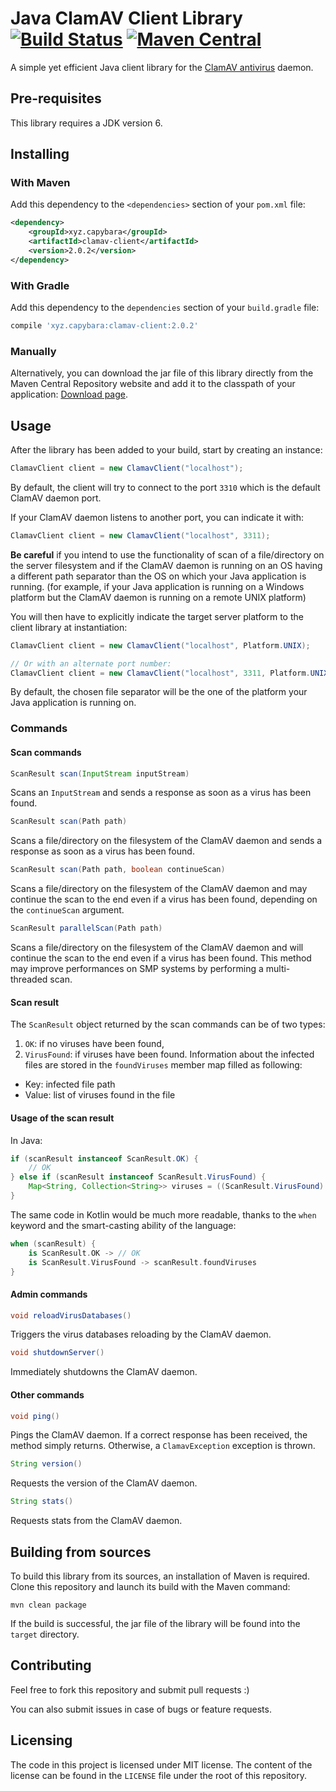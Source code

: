 # Java ClamAV Client Library [![Build Status](https://travis-ci.org/cdarras/clamav-client.svg?branch=master)](https://travis-ci.org/cdarras/clamav-client) [![Maven Central](https://img.shields.io/maven-central/v/xyz.capybara/clamav-client.svg)](https://search.maven.org/#search%7Cga%7C1%7Cg%3A%22xyz.capybara%22%20AND%20a%3A%22clamav-client%22)

A simple yet efficient Java client library for the [ClamAV antivirus](https://www.clamav.net/) daemon.

## Pre-requisites

This library requires a JDK version 6.

## Installing

### With Maven
Add this dependency to the `<dependencies>` section of your `pom.xml` file:

```xml
<dependency>
    <groupId>xyz.capybara</groupId>
    <artifactId>clamav-client</artifactId>
    <version>2.0.2</version>
</dependency>
```

### With Gradle
Add this dependency to the `dependencies` section of your `build.gradle` file:

```gradle
compile 'xyz.capybara:clamav-client:2.0.2'
```

### Manually
Alternatively, you can download the jar file of this library directly from the Maven Central Repository website and add it to the classpath of your application: [Download page](http://search.maven.org/#search|gav|1|g%3A%22xyz.capybara%22%20AND%20a%3A%22clamav-client%22).

## Usage

After the library has been added to your build, start by creating an instance:

```java
ClamavClient client = new ClamavClient("localhost");
```

By default, the client will try to connect to the port `3310` which is the default ClamAV daemon port.

If your ClamAV daemon listens to another port, you can indicate it with:

```java
ClamavClient client = new ClamavClient("localhost", 3311);
```

**Be careful** if you intend to use the functionality of scan of a file/directory on the server filesystem and if the ClamAV daemon is running on an OS having a different path separator than the OS on which your Java application is running.
(for example, if your Java application is running on a Windows platform but the ClamAV daemon is running on a remote UNIX platform)

You will then have to explicitly indicate the target server platform to the client library at instantiation:
```java
ClamavClient client = new ClamavClient("localhost", Platform.UNIX);

// Or with an alternate port number:
ClamavClient client = new ClamavClient("localhost", 3311, Platform.UNIX);
```

By default, the chosen file separator will be the one of the platform your Java application is running on.

### Commands

#### Scan commands

```java
ScanResult scan(InputStream inputStream)
```

Scans an `InputStream` and sends a response as soon as a virus has been found.

```java
ScanResult scan(Path path)
```

Scans a file/directory on the filesystem of the ClamAV daemon and sends a response as soon as a virus has been found.

```java
ScanResult scan(Path path, boolean continueScan)
```

Scans a file/directory on the filesystem of the ClamAV daemon and may continue the scan to the end even if a virus has been found, depending on the `continueScan` argument.

```java
ScanResult parallelScan(Path path)
```

Scans a file/directory on the filesystem of the ClamAV daemon and will continue the scan to the end even if a virus has been found.
This method may improve performances on SMP systems by performing a multi-threaded scan.

#### Scan result

The `ScanResult` object returned by the scan commands can be of two types:

1. `OK`: if no viruses have been found,
2. `VirusFound`: if viruses have been found. Information about the infected files are stored in the `foundViruses` member map filled as following:
  - Key: infected file path
  - Value: list of viruses found in the file

#### Usage of the scan result

In Java:
```java
if (scanResult instanceof ScanResult.OK) {
    // OK
} else if (scanResult instanceof ScanResult.VirusFound) {
    Map<String, Collection<String>> viruses = ((ScanResult.VirusFound) scanResult).getFoundViruses();
}
```

The same code in Kotlin would be much more readable, thanks to the `when` keyword and the smart-casting ability of the language:
```kotlin
when (scanResult) {
    is ScanResult.OK -> // OK
    is ScanResult.VirusFound -> scanResult.foundViruses
}
```

#### Admin commands

```java
void reloadVirusDatabases()
```

Triggers the virus databases reloading by the ClamAV daemon.

```java
void shutdownServer()
```

Immediately shutdowns the ClamAV daemon.

#### Other commands

```java
void ping()
```

Pings the ClamAV daemon. If a correct response has been received, the method simply returns. Otherwise, a `ClamavException` exception is thrown.

```java
String version()
```

Requests the version of the ClamAV daemon.

```java
String stats()
```

Requests stats from the ClamAV daemon.

## Building from sources

To build this library from its sources, an installation of Maven is required.
Clone this repository and launch its build with the Maven command:

```maven
mvn clean package
```

If the build is successful, the jar file of the library will be found into the `target` directory.

## Contributing

Feel free to fork this repository and submit pull requests :)

You can also submit issues in case of bugs or feature requests.

## Licensing

The code in this project is licensed under MIT license.
The content of the license can be found in the `LICENSE` file under the root of this repository.
